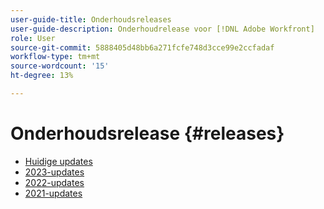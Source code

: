 ```yaml
---
user-guide-title: Onderhoudsreleases
user-guide-description: Onderhoudrelease voor [!DNL Adobe Workfront]
role: User
source-git-commit: 5888405d48bb6a271fcfe748d3cce99e2ccfadaf
workflow-type: tm+mt
source-wordcount: '15'
ht-degree: 13%

---
```



# Onderhoudsrelease {#releases}

+ [Huidige updates](current-updates.md)
+ [2023-updates](2023-updates.md)
+ [2022-updates](2022-updates.md)
+ [2021-updates](2021-updates.md)

<!--

Articles must be added to this TOC file in order to render.

Use this list format to specify links to articles and section headings that expand and collapse in the left rail of the user guide.

An article link CANNOT be used as a section heading.

2022 Updates https://one.workfront.com/s/article/Workfront-Maintenance-Updates-1882317350
2021 Updates https://one.workfront.com/s/article/Workfront-Maintenance-Updates-Archive-2021


-->
